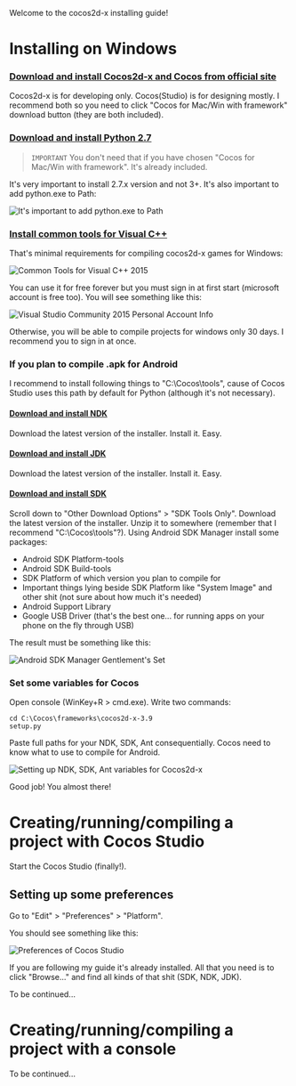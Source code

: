 Welcome to the cocos2d-x installing guide!

# Installing on Windows

### [Download and install Cocos2d-x and Cocos from official site](http://www.cocos2d-x.org/download)

Cocos2d-x is for developing only. Cocos(Studio) is for designing mostly. I recommend both so you need to click "Cocos for Mac/Win with framework" download button (they are both included).

### [Download and install Python 2.7](https://www.python.org/downloads/)

> `IMPORTANT` You don't need that if you have chosen "Cocos for Mac/Win with framework". It's already included.

It's very important to install 2.7.x version and not 3+. It's also important to add python.exe to Path:

![It's important to add python.exe to Path](http://i.imgur.com/D96Uwr7.png)

### [Install common tools for Visual C++](https://www.visualstudio.com/products/visual-studio-community-vs)

That's minimal requirements for compiling cocos2d-x games for Windows:

![Common Tools for Visual C++ 2015](http://i.imgur.com/FaX9dBP.png)

You can use it for free forever but you must sign in at first start (microsoft account is free too). You will see something like this:

![Visual Studio Community 2015 Personal Account Info](http://i.imgur.com/0SVSKre.png)

Otherwise, you will be able to compile projects for windows only 30 days. I recommend you to sign in at once.

### If you plan to compile .apk for Android

I recommend to install following things to "C:\Cocos\tools", cause of Cocos Studio uses this path by default for Python (although it's not necessary).

#### [Download and install NDK](http://developer.android.com/ndk/downloads/index.html)

Download the latest version of the installer. Install it. Easy.

#### [Download and install JDK](http://www.oracle.com/technetwork/java/javase/downloads/index.html)

Download the latest version of the installer. Install it. Easy.

#### [Download and install SDK](http://developer.android.com/sdk/index.html)

Scroll down to "Other Download Options" > "SDK Tools Only". Download the latest version of the installer. Unzip it to somewhere (remember that I recommend "C:\Cocos\tools"?). Using Android SDK Manager install some packages:

* Android SDK Platform-tools
* Android SDK Build-tools
* SDK Platform of which version you plan to compile for
* Important things lying beside SDK Platform like "System Image" and other shit (not sure about how much it's needed)
* Android Support Library
* Google USB Driver (that's the best one... for running apps on your phone on the fly through USB)

The result must be something like this:

![Android SDK Manager Gentlement's Set](http://i.imgur.com/mbkEzle.png)

### Set some variables for Cocos

Open console (WinKey+R > cmd.exe). Write two commands:

```
cd C:\Cocos\frameworks\cocos2d-x-3.9
setup.py
```

Paste full paths for your NDK, SDK, Ant consequentially. Cocos need to know what to use to compile for Android.

![Setting up NDK, SDK, Ant variables for Cocos2d-x](http://i.imgur.com/O5NzYjF.png)

Good job! You almost there!

# Creating/running/compiling a project with Cocos Studio

Start the Cocos Studio (finally!).

## Setting up some preferences

Go to "Edit" > "Preferences" > "Platform".

You should see something like this:

![Preferences of Cocos Studio](http://i.imgur.com/UNTNMTJ.png?1)

If you are following my guide it's already installed. All that you need is to click "Browse..." and find all kinds of that shit (SDK, NDK, JDK).

To be continued...

# Creating/running/compiling a project with a console

To be continued...
